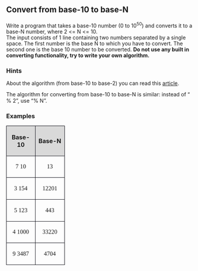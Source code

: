 <H2 CLASS="western">Convert from base-10 to base-N</H2>

<P STYLE="margin-bottom: 0.14in; line-height: 115%">Write a program
that takes a base-10 number (0 to 10<SUP>50</SUP>)<FONT COLOR="#ff0000">
</FONT>and converts it to a base-N number, where 2 &lt;= N &lt;=
10.<BR>The input consists of 1 line containing two numbers separated
by a single space. The first number is the base N to which you have
to convert. The second one is the base 10 number to be converted. <B>Do
not use any built in converting functionality, try to write your own
algorithm.</B></P>
<H3 CLASS="western">Hints</H3>
<P STYLE="margin-bottom: 0.14in; line-height: 115%">About the
algorithm (from base-10 to base-2) you can read this <A HREF="https://interactivepython.org/runestone/static/pythonds/BasicDS/ConvertingDecimalNumberstoBinaryNumbers.html">article</A>.</P>
<P STYLE="margin-bottom: 0.14in; line-height: 115%">The algorithm for
converting from base-10 to base-N is similar: instead of “ % 2”,
use “% N”.</P>
<H3 CLASS="western">Examples</H3>
<TABLE WIDTH=150 CELLPADDING=4 CELLSPACING=0>
	<COL WIDTH=65>
	<COL WIDTH=67>
	<TR>
		<TD WIDTH=65 BGCOLOR="#d9d9d9" STYLE="border: 1px solid #00000a; padding-top: 0.04in; padding-bottom: 0.04in; padding-left: 0.06in; padding-right: 0.06in">
			<P ALIGN=CENTER><B>Base-10</B></P>
		</TD>
		<TD WIDTH=67 BGCOLOR="#d9d9d9" STYLE="border: 1px solid #00000a; padding-top: 0.04in; padding-bottom: 0.04in; padding-left: 0.06in; padding-right: 0.06in">
			<P ALIGN=CENTER><B>Base-N</B></P>
		</TD>
	</TR>
	<TR>
		<TD WIDTH=65 STYLE="border: 1px solid #00000a; padding-top: 0.04in; padding-bottom: 0.04in; padding-left: 0.06in; padding-right: 0.06in">
			<P ALIGN=CENTER><FONT FACE="Consolas, serif">7 10</FONT></P>
		</TD>
		<TD WIDTH=67 STYLE="border: 1px solid #00000a; padding-top: 0.04in; padding-bottom: 0.04in; padding-left: 0.06in; padding-right: 0.06in">
			<P ALIGN=CENTER><FONT FACE="Consolas, serif">13</FONT></P>
		</TD>
	</TR>
	<TR>
		<TD WIDTH=65 STYLE="border: 1px solid #00000a; padding-top: 0.04in; padding-bottom: 0.04in; padding-left: 0.06in; padding-right: 0.06in">
			<P ALIGN=CENTER><FONT FACE="Consolas, serif">3 154</FONT></P>
		</TD>
		<TD WIDTH=67 STYLE="border: 1px solid #00000a; padding-top: 0.04in; padding-bottom: 0.04in; padding-left: 0.06in; padding-right: 0.06in">
			<P ALIGN=CENTER><FONT FACE="Consolas, serif">12201</FONT></P>
		</TD>
	</TR>
	<TR>
		<TD WIDTH=65 STYLE="border: 1px solid #00000a; padding-top: 0.04in; padding-bottom: 0.04in; padding-left: 0.06in; padding-right: 0.06in">
			<P ALIGN=CENTER><FONT FACE="Consolas, serif">5 123</FONT></P>
		</TD>
		<TD WIDTH=67 STYLE="border: 1px solid #00000a; padding-top: 0.04in; padding-bottom: 0.04in; padding-left: 0.06in; padding-right: 0.06in">
			<P ALIGN=CENTER><FONT FACE="Consolas, serif">443</FONT></P>
		</TD>
	</TR>
	<TR>
		<TD WIDTH=65 STYLE="border: 1px solid #00000a; padding-top: 0.04in; padding-bottom: 0.04in; padding-left: 0.06in; padding-right: 0.06in">
			<P ALIGN=CENTER><FONT FACE="Consolas, serif">4 1000</FONT></P>
		</TD>
		<TD WIDTH=67 STYLE="border: 1px solid #00000a; padding-top: 0.04in; padding-bottom: 0.04in; padding-left: 0.06in; padding-right: 0.06in">
			<P ALIGN=CENTER><FONT FACE="Consolas, serif">33220</FONT></P>
		</TD>
	</TR>
	<TR>
		<TD WIDTH=65 STYLE="border: 1px solid #00000a; padding-top: 0.04in; padding-bottom: 0.04in; padding-left: 0.06in; padding-right: 0.06in">
			<P ALIGN=CENTER><FONT FACE="Consolas, serif">9 3487</FONT></P>
		</TD>
		<TD WIDTH=67 STYLE="border: 1px solid #00000a; padding-top: 0.04in; padding-bottom: 0.04in; padding-left: 0.06in; padding-right: 0.06in">
			<P ALIGN=CENTER><FONT FACE="Consolas, serif">4704</FONT></P>
		</TD>
	</TR>
</TABLE>